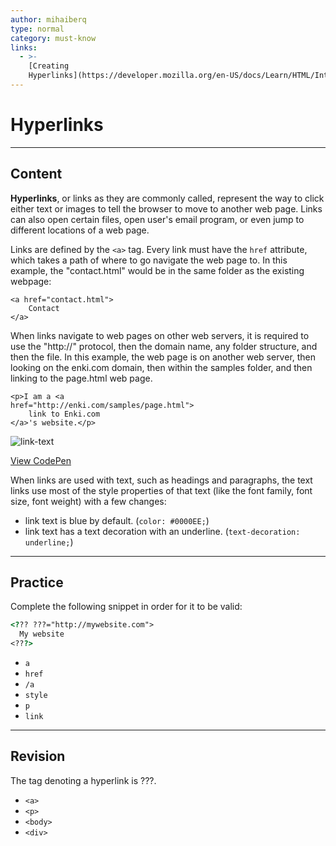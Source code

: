 ```yaml
---
author: mihaiberq
type: normal
category: must-know
links:
  - >-
    [Creating
    Hyperlinks](https://developer.mozilla.org/en-US/docs/Learn/HTML/Introduction_to_HTML/Creating_hyperlinks){documentation}
---
```


# Hyperlinks


---

## Content

**Hyperlinks**, or links as they are commonly called, represent the way to click either text or images to tell the browser to move to another web page. Links can also open certain files, open user's email program, or even jump to different locations of a web page.

Links are defined by the `<a>` tag. Every link must have the `href` attribute, which takes a path of where to go navigate the web page to. In this example, the "contact.html" would be in the same folder as the existing webpage:

```plain-text
<a href="contact.html">
    Contact
</a>
```

When links navigate to web pages on other web servers, it is required to use the "http://" protocol, then the domain name, any folder structure, and then the file. In this example, the web page is on another web server, then looking on the enki.com domain, then within the samples folder, and then linking to the page.html web page.

```plain-text
<p>I am a <a
href="http://enki.com/samples/page.html">
    link to Enki.com
</a>'s website.</p>
```

![link-text](https://img.enkipro.com/2de7065475dfbb87f0f827bd0d63c945.png)

[View CodePen](https://codepen.io/enkidevs/pen/RBKobx)

When links are used with text, such as headings and paragraphs, the text links use most of the style properties of that text (like the font family, font size, font weight) with a few changes:

- link text is blue by default. (`color: #0000EE;`)
- link text has a text decoration with an underline. (`text-decoration: underline;`)


---

## Practice

Complete the following snippet in order for it to be valid:

```html
<??? ???="http://mywebsite.com">
  My website
<???>
```

- `a`
- `href`
- `/a`
- `style`
- `p`
- `link`


---

## Revision

The tag denoting a hyperlink is ???.

- `<a>`
- `<p>`
- `<body>`
- `<div>`
